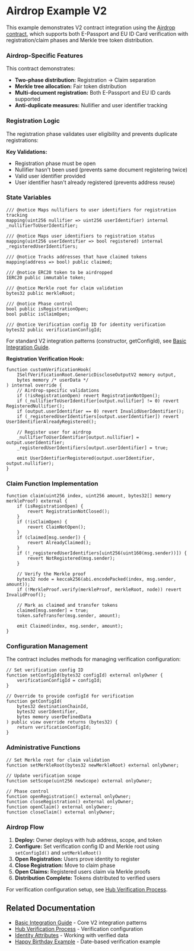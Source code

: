 # Airdrop Example V2

This example demonstrates V2 contract integration using the [Airdrop contract](https://github.com/selfxyz/self/blob/main/contracts/contracts/example/Airdrop.sol), which supports both E-Passport and EU ID Card verification with registration/claim phases and Merkle tree token distribution.

### Airdrop-Specific Features

This contract demonstrates:
- **Two-phase distribution:** Registration → Claim separation
- **Merkle tree allocation:** Fair token distribution
- **Multi-document registration:** Both E-Passport and EU ID cards supported
- **Anti-duplicate measures:** Nullifier and user identifier tracking

### Registration Logic

The registration phase validates user eligibility and prevents duplicate registrations:

**Key Validations:**
- Registration phase must be open
- Nullifier hasn't been used (prevents same document registering twice)
- Valid user identifier provided
- User identifier hasn't already registered (prevents address reuse)

### State Variables

```solidity
/// @notice Maps nullifiers to user identifiers for registration tracking
mapping(uint256 nullifier => uint256 userIdentifier) internal _nullifierToUserIdentifier;

/// @notice Maps user identifiers to registration status
mapping(uint256 userIdentifier => bool registered) internal _registeredUserIdentifiers;

/// @notice Tracks addresses that have claimed tokens
mapping(address => bool) public claimed;

/// @notice ERC20 token to be airdropped
IERC20 public immutable token;

/// @notice Merkle root for claim validation
bytes32 public merkleRoot;

/// @notice Phase control
bool public isRegistrationOpen;
bool public isClaimOpen;

/// @notice Verification config ID for identity verification
bytes32 public verificationConfigId;
```

For standard V2 integration patterns (constructor, getConfigId), see [Basic Integration Guide](basic-integration.md#integration-implementation).

**Registration Verification Hook:**
```solidity
function customVerificationHook(
    ISelfVerificationRoot.GenericDiscloseOutputV2 memory output,
    bytes memory /* userData */
) internal override {
    // Airdrop-specific validations
    if (!isRegistrationOpen) revert RegistrationNotOpen();
    if (_nullifierToUserIdentifier[output.nullifier] != 0) revert RegisteredNullifier();
    if (output.userIdentifier == 0) revert InvalidUserIdentifier();
    if (_registeredUserIdentifiers[output.userIdentifier]) revert UserIdentifierAlreadyRegistered();

    // Register user for airdrop
    _nullifierToUserIdentifier[output.nullifier] = output.userIdentifier;
    _registeredUserIdentifiers[output.userIdentifier] = true;
    
    emit UserIdentifierRegistered(output.userIdentifier, output.nullifier);
}
```

### Claim Function Implementation

```solidity
function claim(uint256 index, uint256 amount, bytes32[] memory merkleProof) external {
    if (isRegistrationOpen) {
        revert RegistrationNotClosed();
    }
    if (!isClaimOpen) {
        revert ClaimNotOpen();
    }
    if (claimed[msg.sender]) {
        revert AlreadyClaimed();
    }
    if (!_registeredUserIdentifiers[uint256(uint160(msg.sender))]) {
        revert NotRegistered(msg.sender);
    }

    // Verify the Merkle proof
    bytes32 node = keccak256(abi.encodePacked(index, msg.sender, amount));
    if (!MerkleProof.verify(merkleProof, merkleRoot, node)) revert InvalidProof();

    // Mark as claimed and transfer tokens
    claimed[msg.sender] = true;
    token.safeTransfer(msg.sender, amount);

    emit Claimed(index, msg.sender, amount);
}
```

### Configuration Management

The contract includes methods for managing verification configuration:

```solidity
// Set verification config ID
function setConfigId(bytes32 configId) external onlyOwner {
    verificationConfigId = configId;
}

// Override to provide configId for verification
function getConfigId(
    bytes32 destinationChainId,
    bytes32 userIdentifier,
    bytes memory userDefinedData
) public view override returns (bytes32) {
    return verificationConfigId;
}
```

### Administrative Functions

```solidity
// Set Merkle root for claim validation
function setMerkleRoot(bytes32 newMerkleRoot) external onlyOwner;

// Update verification scope
function setScope(uint256 newScope) external onlyOwner;

// Phase control
function openRegistration() external onlyOwner;
function closeRegistration() external onlyOwner;
function openClaim() external onlyOwner;
function closeClaim() external onlyOwner;
```

### Airdrop Flow

1. **Deploy:** Owner deploys with hub address, scope, and token
2. **Configure:** Set verification config ID and Merkle root using `setConfigId()` and `setMerkleRoot()`
3. **Open Registration:** Users prove identity to register
4. **Close Registration:** Move to claim phase
5. **Open Claims:** Registered users claim via Merkle proofs
6. **Distribution Complete:** Tokens distributed to verified users

For verification configuration setup, see [Hub Verification Process](../verification-in-the-identityverificationhub.md#v2-enhanced-verifications).

## Related Documentation

- [Basic Integration Guide](basic-integration.md) - Core V2 integration patterns
- [Hub Verification Process](../verification-in-the-identityverificationhub.md) - Verification configuration
- [Identity Attributes](utilize-passport-attributes.md) - Working with verified data
- [Happy Birthday Example](happy-birthday-example.md) - Date-based verification example
